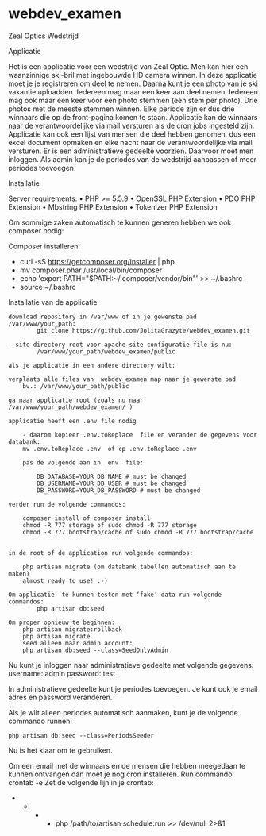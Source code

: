 # webdev_examen
Zeal Optics Wedstrijd 

Applicatie

Het is een applicatie voor een wedstrijd van Zeal Optic. 
Men kan hier een waanzinnige ski-bril met ingebouwde HD camera winnen.
In deze applicatie moet je je registreren om deel te nemen.
Daarna kunt je een photo van je ski vakantie uploadden.
Iedereen mag maar een keer aan deel nemen.
Iedereen mag ook maar een keer voor een photo stemmen (een stem per photo).
Drie photos met de meeste stemmen winnen.
Elke periode zijn er dus drie winnaars die op de front-pagina komen te staan.
Applicatie kan de winnaars naar de verantwoordelijke via mail versturen als de cron jobs ingesteld zijn.
Applicatie kan ook een lijst van mensen die deel hebben genomen, dus een excel document opmaken en elke nacht naar de verantwoordelijke via mail versturen.
Er is een administratieve gedeelte voorzien. Daarvoor moet men inloggen.
Als admin kan je de periodes van de wedstrijd aanpassen of meer periodes toevoegen.

Installatie

Server requirements:
•	PHP >= 5.5.9
•	OpenSSL PHP Extension
•	PDO PHP Extension
•	Mbstring PHP Extension
•	Tokenizer PHP Extension

Om sommige zaken automatisch te kunnen generen hebben we ook composer nodig:

Composer installeren:

- curl -sS https://getcomposer.org/installer | php
- mv composer.phar /usr/local/bin/composer
- echo 'export PATH="$PATH:~/.composer/vendor/bin"' >> ~/.bashrc
- source ~/.bashrc 

Installatie van de applicatie

    download repository in /var/www of in je gewenste pad /var/www/your_path: 
            git clone https://github.com/JolitaGrazyte/webdev_examen.git
    
    - site directory root voor apache site configuratie file is nu:
            /var/www/your_path/webdev_examen/public 
    
    als je applicatie in een andere directory wilt:
    
    verplaats alle files van  webdev_examen map naar je gewenste pad
        bv.: /var/www/your_path/public
    
    ga naar applicatie root (zoals nu naar  /var/www/your_path/webdev_examen/ )
        
    applicatie heeft een .env file nodig
        
        - daarom kopieer .env.toReplace  file en verander de gegevens voor databank:
        mv .env.toReplace .env  of cp .env.toReplace .env
            
        pas de volgende aan in .env  file:
    
            DB_DATABASE=YOUR_DB_NAME # must be changed
            DB_USERNAME=YOUR_DB_USER # must be changed
            DB_PASSWORD=YOUR_DB_PASSWORD # must be changed
    
    verder run de volgende commandos: 
        
        composer install of composer install
        chmod -R 777 storage of sudo chmod -R 777 storage
        chmod -R 777 bootstrap/cache of sudo chmod -R 777 bootstrap/cache
    

    in de root of de application run volgende commandos:
        
        php artisan migrate (om databank tabellen automatisch aan te maken)
        almost ready to use! :-)
    
    Om applicatie  te kunnen testen met ‘fake’ data run volgende commandos:
            php artisan db:seed
    
    Om proper opnieuw te beginnen:
        php artisan migrate:rollback
        php artisan migrate
        seed alleen maar admin account:
        php artisan db:seed --class=SeedOnlyAdmin

Nu kunt je inloggen naar administratieve gedeelte met volgende gegevens:
    username: admin
    password: test
    
In administratieve gedeelte kunt je periodes toevoegen. 
Je kunt ook je email adres en password veranderen.

Als je wilt alleen periodes automatisch aanmaken, kunt je de volgende commando runnen:

    php artisan db:seed --class=PeriodsSeeder

Nu is het klaar om te gebruiken.

Om een email met de winnaars en de mensen die hebben meegedaan te kunnen ontvangen dan moet je nog cron installeren.
    Run commando:  crontab -e 
    Zet de volgende lijn in je crontab: 

* * * * php /path/to/artisan schedule:run >> /dev/null 2>&1






